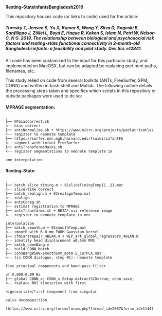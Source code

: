 **Resting-StateInfantsBangladesh2019**

This repository houses code (or links to code) used for the article:

##### *Turesky T, Jensen S, Yu X, Kumar S, Wang Y, Sliva D, Gagoski B, Sanfilippo J, Zöllei L, Boyd E, Haque R, Kakon S, Islam N, Petri W, Nelson C, N G. 2019. The relationship between biological and psychosocial risk factors and resting-state functional connectivity in 2-month-old Bangladeshi infants: a feasibility and pilot study. Dev Sci. e12841.*


All code has been customized to the input for this particular study, and implemented on MacOSX, but can be adapted be replacing pertinent paths, filenames, etc. 

This study relied on code from several toolkits (ANTs, FreeSurfer, SPM, CONN) and written in bash shell and Matlab. The following outline details the processing steps taken and specifies which scripts in this repository or outside packages were used to do so:
  
  
  
#### MPRAGE segmentation: 

    .
    ├── N4biasCorrect.sh                                                    <-- bias correct 
    ├── antsNormalize.sh + https://www.nitrc.org/projects/pediatricatlas    <-- register to neonate template
    ├── https://surfer.nmr.mgh.harvard.edu/fswiki/infantFS                  <-- segment with infant FreeSurfer  
    ├── antsTransformsMasks.sh                                              <-- register segmentations to neonate template in 
                                                                                one interpolation
  
    
    
#### Resting-State:

    .
    ├── batch_slice_timing.m + 01sliceTimingTemp{1..2}.mat                  <-- slice-time correct
    ├── batch_realign.m + 02realignTemp.mat                                 <-- realign 
    ├── antsCoreg.sh                                                        <-- estimat registration to MPRAGE 
    ├── antsTransforms.sh + BETA*.nii reference image                       <-- register to neonate template in one 
                                                                                interpolation 
    ├── batch_smooth.m + 05smoothTemp.mat                                   <-- smooth with 6.0 mm FWHM Gaussian kernel 
    ├── cfmiartrepair_4BEAN.m + WIP_art_global_regressors_4BEAN.m           <-- identify head displacement ≥0.5mm RMS 
    ├── batch_connBang.m                                                    <-- build CONN batch
    ├── connBangRS08-smooth6mm_mot0.5_CorPCA.mat                            <-- (in CONN dialogue, step #1): neonate template 
                                                                                five principal components and band‐pass filter 
                                                                                of 0.008–0.09 Hz
    ├── global CONN_x; CONN_x.Setup.extractSVD=true; conn save;             <-- replace ROI timeseries with first 
                                                                                eigenvariate/first component from singular 
                                                                                value decomposition   
                                                          (https://www.nitrc.org/forum/forum.php?thread_id=2667&forum_id=1144)
